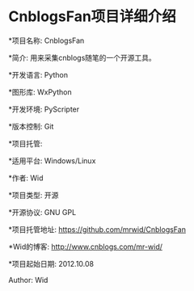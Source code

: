 ﻿CnblogsFan项目详细介绍
======================

*项目名称: CnblogsFan

*简介: 用来采集cnblogs随笔的一个开源工具。

*开发语言: Python

*图形库: WxPython

*开发环境: PyScripter

*版本控制: Git

*项目托管: 

*适用平台: Windows/Linux

*作者: Wid

*项目类型: 开源

*开源协议: GNU GPL

*项目托管地址: https://github.com/mrwid/CnblogsFan

*Wid的博客: http://www.cnblogs.com/mr-wid/

*项目起始日期: 2012.10.08

Author: Wid
